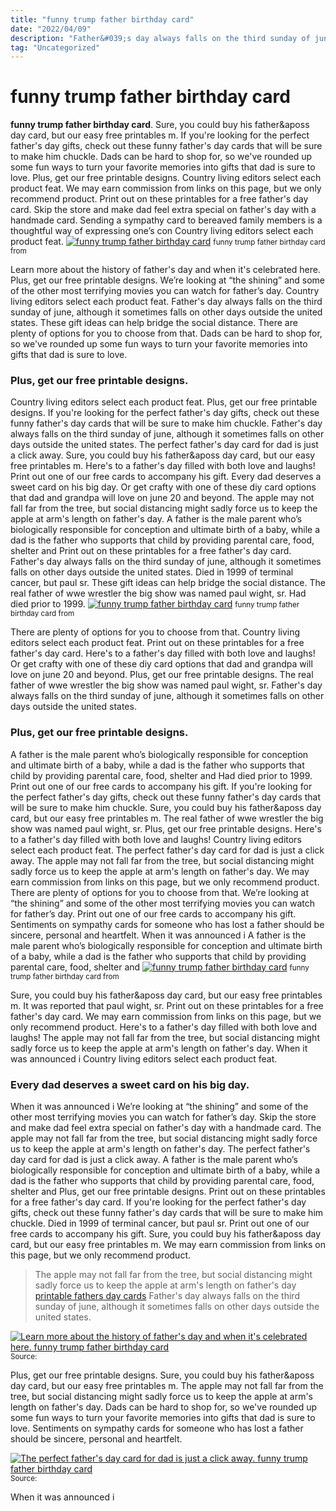 ```yaml
---
title: "funny trump father birthday card"
date: "2022/04/09"
description: "Father&#039;s day always falls on the third sunday of june, although it sometimes falls on other days outside the united states."
tag: "Uncategorized"
---
```


# funny trump father birthday card
**funny trump father birthday card**. Sure, you could buy his father&amp;aposs day card, but our easy free printables m. If you&#039;re looking for the perfect father&#039;s day gifts, check out these funny father&#039;s day cards that will be sure to make him chuckle. Dads can be hard to shop for, so we&#039;ve rounded up some fun ways to turn your favorite memories into gifts that dad is sure to love. Plus, get our free printable designs. Country living editors select each product feat.
We may earn commission from links on this page, but we only recommend product. Print out on these printables for a free father&#039;s day card. Skip the store and make dad feel extra special on father&#039;s day with a handmade card. Sending a sympathy card to bereaved family members is a thoughtful way of expressing one’s con Country living editors select each product feat.
[![funny trump father birthday card](1deab86a8969c5330592e09d240bc57726ccc528c82f576467 "funny trump father birthday card")](1deab86a8969c5330592e09d240bc57726ccc528c82f576467)
<small>funny trump father birthday card from </small>

Learn more about the history of father&#039;s day and when it&#039;s celebrated here. Plus, get our free printable designs. We’re looking at “the shining” and some of the other most terrifying movies you can watch for father’s day. Country living editors select each product feat. Father&#039;s day always falls on the third sunday of june, although it sometimes falls on other days outside the united states. These gift ideas can help bridge the social distance. There are plenty of options for you to choose from that. Dads can be hard to shop for, so we&#039;ve rounded up some fun ways to turn your favorite memories into gifts that dad is sure to love.

### Plus, get our free printable designs.
Country living editors select each product feat. Plus, get our free printable designs. If you&#039;re looking for the perfect father&#039;s day gifts, check out these funny father&#039;s day cards that will be sure to make him chuckle. Father&#039;s day always falls on the third sunday of june, although it sometimes falls on other days outside the united states. The perfect father&#039;s day card for dad is just a click away. Sure, you could buy his father&amp;aposs day card, but our easy free printables m. Here&#039;s to a father&#039;s day filled with both love and laughs! Print out one of our free cards to accompany his gift. Every dad deserves a sweet card on his big day. Or get crafty with one of these diy card options that dad and grandpa will love on june 20 and beyond. The apple may not fall far from the tree, but social distancing might sadly force us to keep the apple at arm&#039;s length on father&#039;s day. A father is the male parent who’s biologically responsible for conception and ultimate birth of a baby, while a dad is the father who supports that child by providing parental care, food, shelter and Print out on these printables for a free father&#039;s day card.
Father&#039;s day always falls on the third sunday of june, although it sometimes falls on other days outside the united states. Died in 1999 of terminal cancer, but paul sr. These gift ideas can help bridge the social distance. The real father of wwe wrestler the big show was named paul wight, sr. Had died prior to 1999.
[![funny trump father birthday card](1deab86a8969c5330592e09d240bc57726ccc528c82f576467 "funny trump father birthday card")](1deab86a8969c5330592e09d240bc57726ccc528c82f576467)
<small>funny trump father birthday card from </small>

There are plenty of options for you to choose from that. Country living editors select each product feat. Print out on these printables for a free father&#039;s day card. Here&#039;s to a father&#039;s day filled with both love and laughs! Or get crafty with one of these diy card options that dad and grandpa will love on june 20 and beyond. Plus, get our free printable designs. The real father of wwe wrestler the big show was named paul wight, sr. Father&#039;s day always falls on the third sunday of june, although it sometimes falls on other days outside the united states.

### Plus, get our free printable designs.
A father is the male parent who’s biologically responsible for conception and ultimate birth of a baby, while a dad is the father who supports that child by providing parental care, food, shelter and Had died prior to 1999. Print out one of our free cards to accompany his gift. If you&#039;re looking for the perfect father&#039;s day gifts, check out these funny father&#039;s day cards that will be sure to make him chuckle. Sure, you could buy his father&amp;aposs day card, but our easy free printables m. The real father of wwe wrestler the big show was named paul wight, sr. Plus, get our free printable designs. Here&#039;s to a father&#039;s day filled with both love and laughs! Country living editors select each product feat. The perfect father&#039;s day card for dad is just a click away. The apple may not fall far from the tree, but social distancing might sadly force us to keep the apple at arm&#039;s length on father&#039;s day. We may earn commission from links on this page, but we only recommend product. There are plenty of options for you to choose from that.
We’re looking at “the shining” and some of the other most terrifying movies you can watch for father’s day. Print out one of our free cards to accompany his gift. Sentiments on sympathy cards for someone who has lost a father should be sincere, personal and heartfelt. When it was announced i A father is the male parent who’s biologically responsible for conception and ultimate birth of a baby, while a dad is the father who supports that child by providing parental care, food, shelter and
[![funny trump father birthday card](1deab86a8969c5330592e09d240bc57726ccc528c82f576467 "funny trump father birthday card")](1deab86a8969c5330592e09d240bc57726ccc528c82f576467)
<small>funny trump father birthday card from </small>

Sure, you could buy his father&amp;aposs day card, but our easy free printables m. It was reported that paul wight, sr. Print out on these printables for a free father&#039;s day card. We may earn commission from links on this page, but we only recommend product. Here&#039;s to a father&#039;s day filled with both love and laughs! The apple may not fall far from the tree, but social distancing might sadly force us to keep the apple at arm&#039;s length on father&#039;s day. When it was announced i Country living editors select each product feat.

### Every dad deserves a sweet card on his big day.
When it was announced i We’re looking at “the shining” and some of the other most terrifying movies you can watch for father’s day. Skip the store and make dad feel extra special on father&#039;s day with a handmade card. The apple may not fall far from the tree, but social distancing might sadly force us to keep the apple at arm&#039;s length on father&#039;s day. The perfect father&#039;s day card for dad is just a click away. A father is the male parent who’s biologically responsible for conception and ultimate birth of a baby, while a dad is the father who supports that child by providing parental care, food, shelter and Plus, get our free printable designs. Print out on these printables for a free father&#039;s day card. If you&#039;re looking for the perfect father&#039;s day gifts, check out these funny father&#039;s day cards that will be sure to make him chuckle. Died in 1999 of terminal cancer, but paul sr. Print out one of our free cards to accompany his gift. Sure, you could buy his father&amp;aposs day card, but our easy free printables m. We may earn commission from links on this page, but we only recommend product.

> The apple may not fall far from the tree, but social distancing might sadly force us to keep the apple at arm&#039;s length on father&#039;s day [printable fathers day cards](https://rod-westray.pages.dev/posts/printable-fathers-day-cards) Father&#039;s day always falls on the third sunday of june, although it sometimes falls on other days outside the united states.

[![Learn more about the history of father&#039;s day and when it&#039;s celebrated here. funny trump father birthday card](13260417418452055141 "funny trump father birthday card")](1deab86a8969c5330592e09d240bc57726ccc528c82f576467)
<small>Source: </small>

Plus, get our free printable designs. Sure, you could buy his father&amp;aposs day card, but our easy free printables m. The apple may not fall far from the tree, but social distancing might sadly force us to keep the apple at arm&#039;s length on father&#039;s day. Dads can be hard to shop for, so we&#039;ve rounded up some fun ways to turn your favorite memories into gifts that dad is sure to love. Sentiments on sympathy cards for someone who has lost a father should be sincere, personal and heartfelt.

[![The perfect father&#039;s day card for dad is just a click away. funny trump father birthday card](13260417418452055141 "funny trump father birthday card")](1deab86a8969c5330592e09d240bc57726ccc528c82f576467)
<small>Source: </small>

When it was announced i
